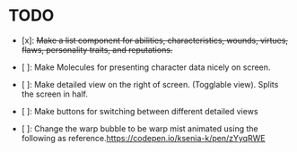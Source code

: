 # TODO

- [x]: ~~Make a list component for abilities, characteristics, wounds, virtues, flaws, personality traits, and reputations.~~

- [ ]: Make Molecules for presenting character data nicely on screen.

- [ ]: Make detailed view on the right of screen. (Togglable view). Splits the screen in half.

- [ ]: Make buttons for switching between different detailed views

- [ ]: Change the warp bubble to be warp mist animated using the following as reference.https://codepen.io/ksenia-k/pen/zYyqRWE
